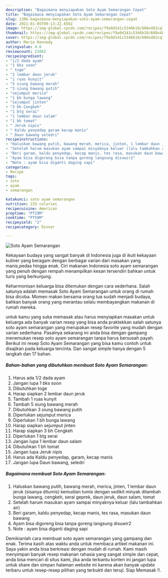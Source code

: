 ```yaml
---
description: "Bagaimana menyiapakan Soto Ayam Semarangan Cepat"
title: "Bagaimana menyiapakan Soto Ayam Semarangan Cepat"
slug: 1306-bagaimana-menyiapakan-soto-ayam-semarangan-cepat
date: 2021-01-05T09:13:22.656Z
image: https://img-global.cpcdn.com/recipes/f9a9d141c5346b10/680x482cq70/soto-ayam-semarangan-foto-resep-utama.jpg
thumbnail: https://img-global.cpcdn.com/recipes/f9a9d141c5346b10/680x482cq70/soto-ayam-semarangan-foto-resep-utama.jpg
cover: https://img-global.cpcdn.com/recipes/f9a9d141c5346b10/680x482cq70/soto-ayam-semarangan-foto-resep-utama.jpg
author: Marie Kennedy
ratingvalue: 4.6
reviewcount: 21662
recipeingredient:
- "1/2 dada ayam"
- "1 bks soon"
- " toge"
- "2 lembar daun jeruk"
- "1 ruas kunyit"
- "5 siung bawang merah"
- "3 siung bawang putih"
- "sejumput merica"
- "1 bh bunga lawang"
- "sejumput jinten"
- "3 bh Cengkeh"
- "1 btg serai"
- "1 lembar daun salam"
- "1 bh tomat"
- " Jeruk nipis"
- " Kaldu penyedap garam kecap manis"
- " Daun bawang seledri"
recipeinstructions:
- "Haluskan bawang putih, bawang merah, merica, jinten, 1 lembar daun jeruk (sisanya ditumis) kemudian tumis dengan sedikit minyak ditambah bunga lawang, cengkeh, serai geprek, daun jeruk, daun salam, tomat"
- "Setelah harum masukan ayam sampai minyaknya keluar (lalu tambahkan air)"
- "Beri garam, kaldu penyedap, kecap manis, tes rasa, masukan daun bawang"
- "Ayam bisa digoreng bisa tanpa goreng langsung disuwir2"
- "Note : ayam bisa diganti daging sapi"
categories:
- Recipe
tags:
- soto
- ayam
- semarangan

katakunci: soto ayam semarangan 
nutrition: 233 calories
recipecuisine: American
preptime: "PT29M"
cooktime: "PT59M"
recipeyield: "2"
recipecategory: Dinner

---
```



![Soto Ayam Semarangan](https://img-global.cpcdn.com/recipes/f9a9d141c5346b10/680x482cq70/soto-ayam-semarangan-foto-resep-utama.jpg)

Kekayaan budaya yang sangat banyak di Indonesia juga di ikuti kekayaan kuliner yang beragam dengan berbagai varian dari masakan yang manis,pedas hingga enak. Ciri makanan Indonesia soto ayam semarangan yang penuh dengan rempah menampilkan kesan tersendiri bahkan untuk turis yang berkunjung.


Keharmonisan keluarga bisa ditemukan dengan cara sederhana. Salah satunya adalah memasak Soto Ayam Semarangan untuk orang di rumah bisa dicoba. Momen makan bersama orang tua sudah menjadi budaya, bahkan banyak orang yang merantau selalu membayangkan makanan di rumah mereka.



untuk kamu yang suka memasak atau harus menyiapkan masakan untuk keluarga ada banyak varian resep yang bisa anda praktekkan salah satunya soto ayam semarangan yang merupakan resep favorite yang mudah dengan varian sederhana. Pasalnya sekarang ini anda bisa dengan gampang menemukan resep soto ayam semarangan tanpa harus bersusah payah.
Berikut ini resep Soto Ayam Semarangan yang bisa kamu contoh untuk disajikan pada keluarga tercinta. Dan sangat simple hanya dengan 5 langkah dan 17 bahan.


<!--inarticleads1-->

##### Bahan-bahan yang dibutuhkan membuat Soto Ayam Semarangan:

1. Harus ada 1/2 dada ayam
1. Jangan lupa 1 bks soon
1. Dibutuhkan  toge
1. Harap siapkan 2 lembar daun jeruk
1. Tambah 1 ruas kunyit
1. Tambah 5 siung bawang merah
1. Dibutuhkan 3 siung bawang putih
1. Diperlukan sejumput merica
1. Diperlukan 1 bh bunga lawang
1. Harap siapkan sejumput jinten
1. Harap siapkan 3 bh Cengkeh
1. Diperlukan 1 btg serai
1. Jangan lupa 1 lembar daun salam
1. Dibutuhkan 1 bh tomat
1. Jangan lupa  Jeruk nipis
1. Harus ada  Kaldu penyedap, garam, kecap manis
1. Jangan lupa  Daun bawang, seledri




<!--inarticleads2-->

##### Bagaimana membuat  Soto Ayam Semarangan:

1. Haluskan bawang putih, bawang merah, merica, jinten, 1 lembar daun jeruk (sisanya ditumis) kemudian tumis dengan sedikit minyak ditambah bunga lawang, cengkeh, serai geprek, daun jeruk, daun salam, tomat
1. Setelah harum masukan ayam sampai minyaknya keluar (lalu tambahkan air)
1. Beri garam, kaldu penyedap, kecap manis, tes rasa, masukan daun bawang
1. Ayam bisa digoreng bisa tanpa goreng langsung disuwir2
1. Note : ayam bisa diganti daging sapi




Demikianlah cara membuat soto ayam semarangan yang gampang dan enak. Terima kasih atas waktu anda untuk membaca artikel makanan ini. Saya yakin anda bisa berkreasi dengan mudah di rumah. Kami masih menyimpan banyak resep makanan rahasia yang sangat simple dan cepat, anda bisa mencari di situs kami, jika anda terbantu konten ini jangan lupa untuk share dan simpan halaman website ini karena akan banyak update terbaru untuk resep-resep pilihan yang terbukti dan teruji. Siap Memasak !!. 
